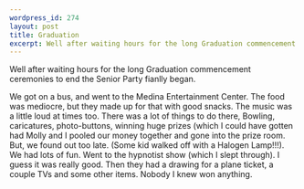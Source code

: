 ```yaml
--- 
wordpress_id: 274
layout: post
title: Graduation
excerpt: Well after waiting hours for the long Graduation commencement ceremonies to end the Senior Party fianlly began.<p>We got on a bus, and went to the Medina Entertainment Center.  The food was mediocre, but they made up for that with good snacks.  The music was a little loud at times too.  There was a lot of things to do there, Bowling, caricatures, photo-buttons, winning huge prizes (which I could have gotten had Molly and I pooled our money together and gone into the prize room.  But, we found out too late.  (Some kid walked off with a Halogen Lamp!!!).  We had lots of fun.  Went to the hypnotist show (which I slept through).  I guess it was really good.  Then they had a drawing for a plane ticket, a couple TVs and some other items.  Nobody I know won anything.
---
```

Well after waiting hours for the long Graduation commencement ceremonies to end the Senior Party fianlly began.

We got on a bus, and went to the Medina Entertainment Center.  The food was mediocre, but they made up for that with good snacks.  The music was a little loud at times too.  There was a lot of things to do there, Bowling, caricatures, photo-buttons, winning huge prizes (which I could have gotten had Molly and I pooled our money together and gone into the prize room.  But, we found out too late.  (Some kid walked off with a Halogen Lamp!!!).  We had lots of fun.  Went to the hypnotist show (which I slept through).  I guess it was really good.  Then they had a drawing for a plane ticket, a couple TVs and some other items.  Nobody I knew won anything.
